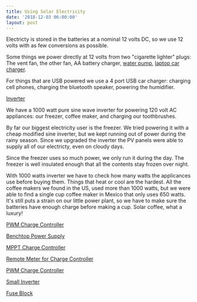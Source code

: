 ```yaml
---
title: Using Solar Electricity
date: '2018-12-03 06:00:00'
layout: post
---
```


Electricty is stored in the batteries at a nominal 12 volts DC, so we use 12 volts with as few conversions as possible.

Some things we power directly at 12 volts from two "cigarette lighter" plugs: The vent fan, the other fan, AA battery charger, [water pump](https://reverdecer.annalisagross.com/2018/08/18/saving-for-a-not-rainy-day/), [laptop car charger](https://www.amazon.com/gp/product/B005I56RM2/ref=as_li_tl?ie=UTF8&tag=annalisa144-20&camp=1789&creative=9325&linkCode=as2&creativeASIN=B005I56RM2&linkId=b8843bffdc80849436360a6b9b62eeba).

For things that are USB powered we use a 4 port USB car charger: charging cell phones, charging the bluetooth speaker, powering the humidifier.

[Inverter](https://www.amazon.com/gp/product/B0131L8NLM/ref=as_li_tl?ie=UTF8&tag=annalisa144-20&camp=1789&creative=9325&linkCode=as2&creativeASIN=B0131L8NLM&linkId=6bb08826365351ac945b6b099266d097)

We have a 1000 watt pure sine wave inverter for powering 120 volt AC appliances: our freezer, coffee maker, and charging our toothbrushes.

By far our biggest electricity user is the freezer. We tried powering it with a cheap modified sine inverter, but we kept running out of power during the rainy season.  Since we upgraded the inverter the PV panels were able to supply all of our electricty, even on cloudy days.

Since the freezer uses so much power, we only run it during the day. The freezer is well insulated enough that all the contents stay frozen over night.

With 1000 watts inverter we have to check how many watts the applicances use before buying them.  Things that heat or cool are the hardest.  All the coffee makers we found in the US, used more than 1000 watts, but we were able to find a single cup coffee maker in Mexico that only uses 650 watts. It's still puts a strain on our little power plant, so we have to make sure the batteries have enough charge before making a cup. Solar coffee, what a luxury!


[PWM Charge Controller](https://www.amazon.com/gp/product/B00N4QPMW8/ref=as_li_tl?ie=UTF8&tag=annalisa144-20&camp=1789&creative=9325&linkCode=as2&creativeASIN=B00N4QPMW8&linkId=de885ea917a75c40f6b78442644c8a03)

[Benchtop Power Supply](https://www.amazon.com/gp/product/B00ZBCLJSY/ref=as_li_tl?ie=UTF8&tag=annalisa144-20&camp=1789&creative=9325&linkCode=as2&creativeASIN=B00ZBCLJSY&linkId=c1192f6a79410204ade8c1df609d1f97)

[MPPT Charge Controller](https://www.amazon.com/gp/product/B01CY6X2WU/ref=as_li_tl?ie=UTF8&tag=annalisa144-20&camp=1789&creative=9325&linkCode=as2&creativeASIN=B01CY6X2WU&linkId=e51a9e0bb1393ba0af7e94da30941d02)

[Remote Meter for Charge Controller](https://www.amazon.com/gp/product/B00YAB0UVO/ref=as_li_tl?ie=UTF8&tag=annalisa144-20&camp=1789&creative=9325&linkCode=as2&creativeASIN=B00YAB0UVO&linkId=3a4b6ebf80498756a4e7cf2202097715)

[PWM Charge Controller](https://www.amazon.com/gp/product/B00N4QPMW8/ref=as_li_tl?ie=UTF8&tag=annalisa144-20&camp=1789&creative=9325&linkCode=as2&creativeASIN=B00N4QPMW8&linkId=de885ea917a75c40f6b78442644c8a03)

[Small Inverter](https://www.amazon.com/gp/product/B00PLQNSU2/ref=as_li_tl?ie=UTF8&tag=annalisa144-20&camp=1789&creative=9325&linkCode=as2&creativeASIN=B00PLQNSU2&linkId=f94f087b8baa807762cac0bc510df428)

[Fuse Block](https://www.amazon.com/gp/product/B000K2ILJ0/ref=as_li_tl?ie=UTF8&tag=annalisa144-20&camp=1789&creative=9325&linkCode=as2&creativeASIN=B000K2ILJ0&linkId=da99cd4dc6b839570d4e5a74d02f8455)





